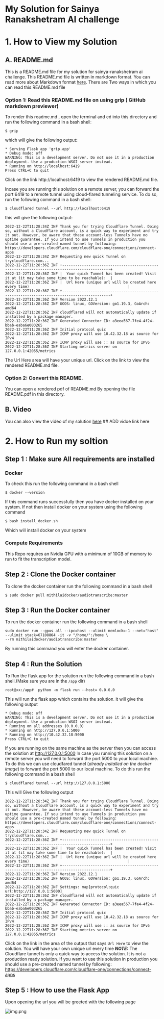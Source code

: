 # **My Solution for Sainya Ranakshetram AI challenge**

# 1. How to View my Solution

## A. README.md

This is a README.md file for my solution for sainya-ranakshetram ai challenge. This README.md file is written in
markdown format. You can read more about Markdown format [here](https://guides.github.com/features/mastering-markdown/).
There are Two ways in which you can read this README.md file

### Option 1: Read this README.md file on using grip ( GitHub markdown previewer)

To render this readme.md , open the terminal and cd into this directory and run the following command in a bash shell:

```console
$ grip
```

which will give the following output:

```console
* Serving Flask app 'grip.app'
* Debug mode: off
WARNING: This is a development server. Do not use it in a production deployment. Use a production WSGI server instead.
* Running on http://localhost:6419
Press CTRL+C to quit
```

Click on the link http://localhost:6419 to view the rendered README.md file.

Incase you are running this solution on a remote server, you can forward the port 6419 to a remote tunnel using
cloud-flared tunneling service.
To do so, run the following command in a bash shell:

```console
$ cloudflared tunnel --url http://localhost:6419
```

this will give the following output:

```console
2022-12-22T11:28:34Z INF Thank you for trying Cloudflare Tunnel. Doing so, without a Cloudflare account, is a quick way to experiment and try it out. However, be aware that these account-less Tunnels have no uptime guarantee. If you intend to use Tunnels in production you should use a pre-created named tunnel by following: https://developers.cloudflare.com/cloudflare-one/connections/connect-apps
2022-12-22T11:28:34Z INF Requesting new quick Tunnel on trycloudflare.com...
2022-12-22T11:28:36Z INF +--------------------------------------------------------------------------------------------+
2022-12-22T11:28:36Z INF |  Your quick Tunnel has been created! Visit it at (it may take some time to be reachable):  |
2022-12-22T11:28:36Z INF |  Url Here (unique url will be created here every time)                                             |
2022-12-22T11:28:36Z INF +--------------------------------------------------------------------------------------------+
2022-12-22T11:28:36Z INF Version 2022.12.1
2022-12-22T11:28:36Z INF GOOS: linux, GOVersion: go1.19.3, GoArch: amd64
2022-12-22T11:28:36Z INF cloudflared will not automatically update if installed by a package manager.
2022-12-22T11:28:36Z INF Generated Connector ID: a3eea567-7fe4-4f24-bbab-eaba6e003265
2022-12-22T11:28:36Z INF Initial protocol quic
2022-12-22T11:28:36Z INF ICMP proxy will use 10.42.32.18 as source for IPv4
2022-12-22T11:28:36Z INF ICMP proxy will use :: as source for IPv6
2022-12-22T11:28:36Z INF Starting metrics server on 127.0.0.1:42055/metrics

```

The Url Here area will have your unique url. Click on the link to view the rendered README.md file.

### Option 2: Convert this README.

You can open a rendered pdf of README.md By opening the file README.pdf in this directory.

## B. Video

You can also view the video of my solution [here](https://youtu.be/1Z4Z2Z2Z2Z2) ## ADD vidoe link here

# 2. How to Run my soltion

## Step 1 : Make sure All requirements are installed

### Docker

To check this run the following command in a bash shell

```console
$ docker --version
```

If this command runs successfully then you have docker installed on your system. If not then install docker on your
system using the following command

```console
$ bash install_docker.sh
```

Which will install docker on your system

### Compute Requirements

This Repo requires an Nvidia GPU with a minimum of 10GB of memory to run to fit the transcription model.

## Step 2 : Clone the Docker container

To clone the docker container run the following command in a bash shell

```console
$ sudo docker pull mithilaidocker/audiotranscribe:master
```

## Step 3 : Run the Docker container

To run the docker container run the following command in a bash shell

```console
sudo docker run --gpus all --ipc=host --ulimit memlock=-1 --net="host" --ulimit stack=67108864 -it -v "/home/":/home \
--rm mithilaidocker/audiotranscribe:master
```

By running this command you will enter the docker container.

## Step 4 : Run the Solution

To Run the flask app for the solution run the following command in a bash shell.(Make sure you are in the `/app` dir)

```console
root@xx:/app#  python -m flask run --host= 0.0.0.0
```

This will run the flask app which contains the solution. it will give the following output

```
* Debug mode: off
WARNING: This is a development server. Do not use it in a production deployment. Use a production WSGI server instead.
* Running on all addresses (0.0.0.0)
* Running on http://127.0.0.1:5000
* Running on http://10.42.32.18:5000
Press CTRL+C to quit
```

If you are running on the same machine as the server then you can access the solution at http://127.0.0.1:5000
In case you running this solution on a remote server you will need to forward the port 5000 to your local machine. To do
this
we can use cloudfared tunnel (_already installed on the docker image_) to forward the port 5000 to our local machine. To
do this run the following command in a bash shell

```console
$ cloudflared tunnel --url http://127.0.0.1:5000
```

This will Give the following output

```console
2022-12-22T11:28:34Z INF Thank you for trying Cloudflare Tunnel. Doing so, without a Cloudflare account, is a quick way to experiment and try it out. However, be aware that these account-less Tunnels have no uptime guarantee. If you intend to use Tunnels in production you should use a pre-created named tunnel by following: https://developers.cloudflare.com/cloudflare-one/connections/connect-apps
2022-12-22T11:28:34Z INF Requesting new quick Tunnel on trycloudflare.com...
2022-12-22T11:28:36Z INF +--------------------------------------------------------------------------------------------+
2022-12-22T11:28:36Z INF |  Your quick Tunnel has been created! Visit it at (it may take some time to be reachable):  |
2022-12-22T11:28:36Z INF |  Url Here (unique url will be created here every time)                                             |
2022-12-22T11:28:36Z INF +--------------------------------------------------------------------------------------------+
2022-12-22T11:28:36Z INF Version 2022.12.1
2022-12-22T11:28:36Z INF GOOS: linux, GOVersion: go1.19.3, GoArch: amd64
2022-12-22T11:28:36Z INF Settings: map[protocol:quic url:http://127.0.0.1:5000]
2022-12-22T11:28:36Z INF cloudflared will not automatically update if installed by a package manager.
2022-12-22T11:28:36Z INF Generated Connector ID: a3eea567-7fe4-4f24-bbab-eaba6e003265
2022-12-22T11:28:36Z INF Initial protocol quic
2022-12-22T11:28:36Z INF ICMP proxy will use 10.42.32.18 as source for IPv4
2022-12-22T11:28:36Z INF ICMP proxy will use :: as source for IPv6
2022-12-22T11:28:36Z INF Starting metrics server on 127.0.0.1:42055/metrics
```

Click on the link in the area of the output that says `Url Here` to view the solution. You will have your own unique url
every time
**_NOTE:_** The Cloudflare tunnel is only a quick way to access the solution. It is not a production ready solution. If
you want to use this solution in production you should use a pre-created named tunnel by
following: https://developers.cloudflare.com/cloudflare-one/connections/connect-apps



## Step 5 : How to use the Flask App
Upon opening the url you will be greeted with the following page

![img.png](https://camo.githubusercontent.com/383351ab74835d389498c5efbb9e85d45259da22e89ea2dbc92540c5c84a0322/68747470733a2f2f692e6962622e636f2f686d4a735248422f53637265656e73686f742d66726f6d2d323032322d31322d32322d31372d31372d35392e706e67)





